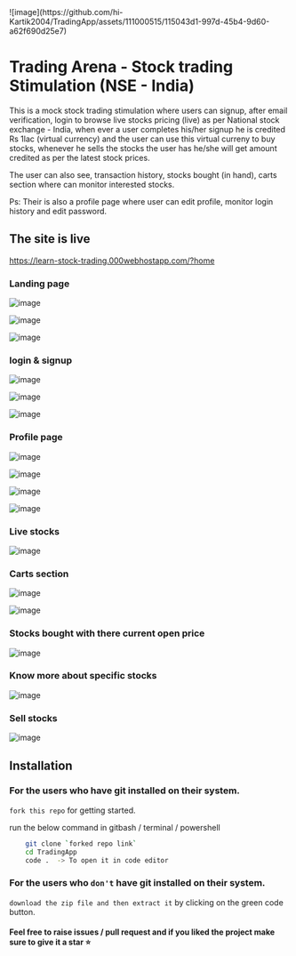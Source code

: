 
<div style="width: 100%">
    ![image](https://github.com/hi-Kartik2004/TradingApp/assets/111000515/115043d1-997d-45b4-9d60-a62f690d25e7)
</div>


# Trading Arena - Stock trading Stimulation (NSE - India)

This is a mock stock trading stimulation where users can signup, after email verification, login to browse live stocks pricing (live) as per National stock exchange - India, when ever a user completes his/her signup he is credited Rs 1lac (virtual currency) and the user can use this virtual curreny to buy stocks, whenever he sells the stocks the user has he/she will get amount credited as per the latest stock prices.

The user can also see, transaction history, stocks bought (in hand), carts section where can monitor interested stocks.

Ps: Their is also a profile page where user can edit profile, monitor login history and edit password.

## The site is live
https://learn-stock-trading.000webhostapp.com/?home


### Landing page

![image](https://github.com/hi-Kartik2004/TradingApp/assets/111000515/e78eb44d-10b3-4b1c-b011-c99e5c3d7277)

![image](https://github.com/hi-Kartik2004/TradingApp/assets/111000515/3eed0115-7085-4b5c-8bee-9952b18adc09)

![image](https://github.com/hi-Kartik2004/TradingApp/assets/111000515/333d845e-cafd-4b89-b65a-f6affd221b3d)

### login & signup

![image](https://github.com/hi-Kartik2004/TradingApp/assets/111000515/51cc4064-424f-4c00-a64c-4804af1be40d)

![image](https://github.com/hi-Kartik2004/TradingApp/assets/111000515/f7778628-1143-4556-aaca-f3f552711417)

![image](https://github.com/hi-Kartik2004/TradingApp/assets/111000515/24ce581b-ebe7-4b90-a06e-d7dc7175841d)


### Profile page

![image](https://github.com/hi-Kartik2004/TradingApp/assets/111000515/62ddb893-42e4-4dbc-814c-e7f4df2524d6)

![image](https://github.com/hi-Kartik2004/TradingApp/assets/111000515/62822666-bf60-4c91-bd95-1f03c4307f7b)

![image](https://github.com/hi-Kartik2004/TradingApp/assets/111000515/b22e6cdf-c155-4273-8e59-794896717721)

![image](https://github.com/hi-Kartik2004/TradingApp/assets/111000515/b048d72b-09f9-4430-b688-ff34641a3f74)

### Live stocks

![image](https://github.com/hi-Kartik2004/TradingApp/assets/111000515/61f7bdae-3829-40e4-89cc-bd60d31f1d8b)

### Carts section

![image](https://github.com/hi-Kartik2004/TradingApp/assets/111000515/c4fae792-8789-4733-9d2c-1e86f614e31c)

![image](https://github.com/hi-Kartik2004/TradingApp/assets/111000515/3eacea52-b8fb-462f-b5ed-50abd9f32f50)

### Stocks bought with there current open price

![image](https://github.com/hi-Kartik2004/TradingApp/assets/111000515/45d22a55-43c4-4572-83f0-36b88e958cfe)

### Know more about specific stocks

![image](https://github.com/hi-Kartik2004/TradingApp/assets/111000515/0d6f991e-6b43-4e07-9310-22c837614be7)

### Sell stocks

![image](https://github.com/hi-Kartik2004/TradingApp/assets/111000515/5b984163-d076-49e3-ac99-2cc751358bb1)

## Installation

### For the users who have git installed on their system.


`fork this repo` for getting started.

run the below command in gitbash / terminal / powershell
```bash
    git clone `forked repo link`
    cd TradingApp
    code .  -> To open it in code editor
```
### For the users who `don't` have git installed on their system.
`download the zip file and then extract it` by clicking on the green code button.


#### Feel free to raise issues / pull request and if you liked the project make sure to give it a star ⭐

